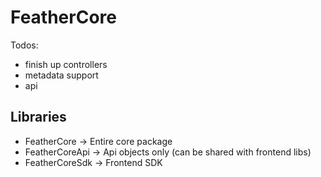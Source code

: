 # FeatherCore


Todos:

- finish up controllers
- metadata support
- api




## Libraries

- FeatherCore -> Entire core package
- FeatherCoreApi -> Api objects only (can be shared with frontend libs)
- FeatherCoreSdk -> Frontend SDK 

